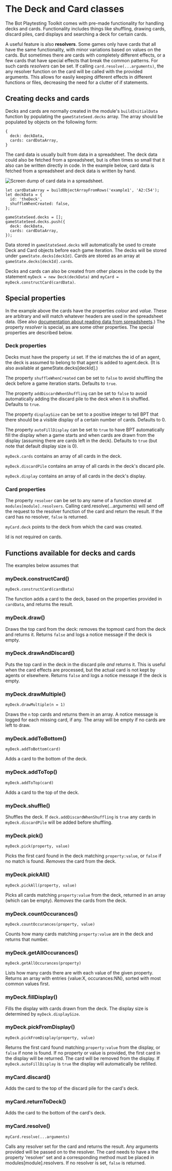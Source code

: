 # The Deck and Card classes

The Bot Playtesting Toolkit comes with pre-made functionality for handling decks and cards. Functionality includes things like shuffling, drawing cards, discard piles, card displays and searching a deck for certain cards.

A useful feature is also **resolvers**. Some games only have cards that all have the same functionality, with minor variations based on values on the cards. But sometimes there are cards with completely different effects, or a few cards that have special effects that break the common patterns. For such cards _resolvers_ can be set. If calling `card.resolve(...arguments)`, the any resolver function on the card will be called with the provided arguments. This allows for easily keeping different effects in different functions or files, decreasing the need for a clutter of if statements.

## Creating decks and cards

Decks and cards are normally created in the module's `buildInitialData` function by populating the `gameStateSeed.decks` array. The array should be populated by objects on the following form:

    {
      deck: deckData,
      cards: cardDataArray,
    }

The card data is usually built from data in a spreadsheet. The deck data could also be fetched from a spreadsheet, but is often times so small that it also can be written directly in code. In the example below, card data is fetched from a spreadsheet and deck data is written by hand.

![Screen dump of card data in a spreadsheet.](https://user-images.githubusercontent.com/262940/149384533-c6e206c0-a0d4-48b1-a9d9-4929f990b564.png)

    let cardDataArray = buildObjectArrayFromRows('example1', 'A2:C54');
    let deckData = {
      id: 'theDeck',
      shuffleWhenCreated: false,
    };

    gameStateSeed.decks = [];
    gameStateSeed.decks.push({
      deck: deckData,
      cards: cardDataArray,
    });

Data stored in `gameStateSeed.decks` will automatically be used to create Deck and Card objects before each game iteration. The decks will be stored under `gameState.decks[deckId]`. Cards are stored as an array at `gameState.decks[deckId].cards`.

Decks and cards can also be created from other places in the code by the statement `myDeck = new Deck(deckData)` and `myCard = myDeck.constructCard(cardData)`.

## Special properties

In the example above the cards have the properties _colour_ and _value_. These are arbitrary and will match whatever headers are used in the spreadsheet data. (See also [documentation about reading data from spreadsheets](Functions-for-reading-from-spreadsheets).) The property _resolver_ is special, as are some other properties. The special properties are described below.

### Deck properties

Decks must have the property `id` set. If the id matches the id of an agent, the deck is assumed to belong to that agent is added to agent.deck. (It is also available at gameState.decks[deckId].)

The property `shuffleWhenCreated` can be set to `false` to avoid shuffling the deck before a game iteration starts. Defaults to `true`.

The property `addDiscardWhenShuffling` can be set to `false` to avoid automatically adding the discard pile to the deck when it is shuffled. Defaults to `true`.

The property `displaySize` can be set to a positive integer to tell BPT that there should be a visible display of a certain number of cards. Defaults to 0.

The property `autoFillDisplay` can be set to `true` to have BPT automatically fill the display when a game starts and when cards are drawn from the display (assuming there are cards left in the deck). Defaults to `true` (but note that default display size is 0).

`myDeck.cards` contains an array of all cards in the deck.

`myDeck.discardPile` contains an array of all cards in the deck's discard pile.

`myDeck.display` contains an array of all cards in the deck's display.

### Card properties

The property `resolver` can be set to any name of a function stored at `modules[module].resolvers`. Calling card.resolve(...arguments) will send off the request to the resolver function of the card and return the result. If the card has no resolver, `false` is returned.

`myCard.deck` points to the deck from which the card was created.

Id is not required on cards.

## Functions available for decks and cards

The examples below assumes that 

### myDeck.constructCard()

`myDeck.constructCard(cardData)`

The function adds a card to the deck, based on the properties provided in `cardData`, and returns the result.

### myDeck.draw()

Draws the top card from the deck: removes the topmost card from the deck and returns it. Returns `false` and logs a notice message if the deck is empty.

### myDeck.drawAndDiscard()

Puts the top card in the deck in the discard pile _and_ returns it. This is useful when the card effects are processed, but the actual card is not kept by agents or elsewhere. Returns `false` and logs a notice message if the deck is empty.

### myDeck.drawMultiple()

`myDeck.drawMultiple(n = 1)`

Draws the `n` top cards and returns them in an array. A notice message is logged for each missing card, if any. The array will be empty if no cards are left to draw.

### myDeck.addToBottom()

`myDeck.addToBottom(card)`

Adds a card to the bottom of the deck.

### myDeck.addToTop()

`myDeck.addToTop(card)`

Adds a card to the top of the deck.

### myDeck.shuffle()

Shuffles the deck. If `deck.addDiscardWhenShuffling` is `true` any cards in `myDeck.discardPile` will be added before shuffling.

### myDeck.pick()

`myDeck.pick(property, value)`

Picks the first card found in the deck matching `property:value`, or `false` if no match is found. _Removes_ the card from the deck.

### myDeck.pickAll()

`myDeck.pickAll(property, value)`

Picks all cards matching `property:value` from the deck, returned in an array (which can be empty). _Removes_ the cards from the deck.

### myDeck.countOccurances()

`myDeck.countOccurances(property, value)`

Counts how many cards matching `property:value` are in the deck and returns that number.

### myDeck.getAllOccurances()

`myDeck.getAllOccurances(property)`

Lists how many cards there are with each value of the given property. Returns an array with entries {value:X, occurances:NN}, sorted with most common values first.

### myDeck.fillDisplay()

Fills the display with cards drawn from the deck. The display size is determined by `myDeck.displaySize`.

### myDeck.pickFromDisplay()

`myDeck.pickFromDisplay(property, value)`

Returns the first card found matching `property:value` from the display, or `false` if none is found. If no property or value is provided, the first card in the display will be returned. The card will be removed from the display. If `myDeck.autoFillDisplay` is `true` the display will automatically be refilled.

### myCard.discard()

Adds the card to the top of the discard pile for the card's deck.

### myCard.returnToDeck()

Adds the card to the bottom of the card's deck.

### myCard.resolve()

`myCard.resolve(...arguments)`

Calls any resolver set for the card and returns the result. Any arguments provided will be passed on to the resolver. The card needs to have a the property 'resolver' set and a corresponding method must be placed in modules[module].resolvers. If no resolver is set, `false` is returned.
